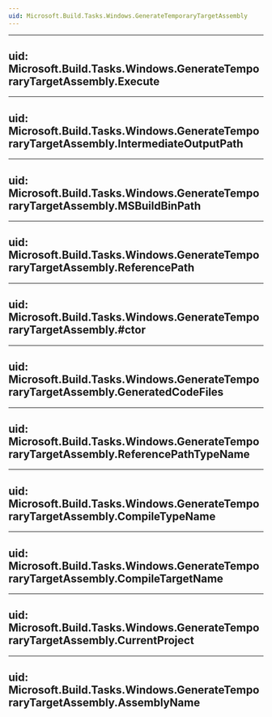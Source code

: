 ```yaml
---
uid: Microsoft.Build.Tasks.Windows.GenerateTemporaryTargetAssembly
---
```


---
uid: Microsoft.Build.Tasks.Windows.GenerateTemporaryTargetAssembly.Execute
---

---
uid: Microsoft.Build.Tasks.Windows.GenerateTemporaryTargetAssembly.IntermediateOutputPath
---

---
uid: Microsoft.Build.Tasks.Windows.GenerateTemporaryTargetAssembly.MSBuildBinPath
---

---
uid: Microsoft.Build.Tasks.Windows.GenerateTemporaryTargetAssembly.ReferencePath
---

---
uid: Microsoft.Build.Tasks.Windows.GenerateTemporaryTargetAssembly.#ctor
---

---
uid: Microsoft.Build.Tasks.Windows.GenerateTemporaryTargetAssembly.GeneratedCodeFiles
---

---
uid: Microsoft.Build.Tasks.Windows.GenerateTemporaryTargetAssembly.ReferencePathTypeName
---

---
uid: Microsoft.Build.Tasks.Windows.GenerateTemporaryTargetAssembly.CompileTypeName
---

---
uid: Microsoft.Build.Tasks.Windows.GenerateTemporaryTargetAssembly.CompileTargetName
---

---
uid: Microsoft.Build.Tasks.Windows.GenerateTemporaryTargetAssembly.CurrentProject
---

---
uid: Microsoft.Build.Tasks.Windows.GenerateTemporaryTargetAssembly.AssemblyName
---
